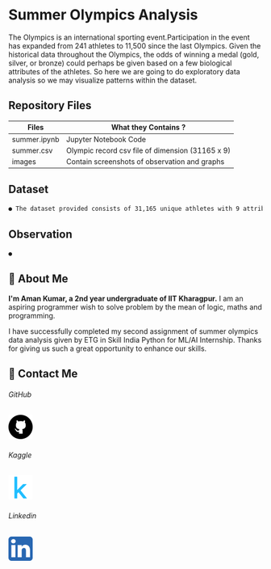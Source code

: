 # Summer Olympics Analysis

The Olympics is an international sporting event.Participation in the event has expanded from 241 athletes to 11,500 since the last Olympics. Given the historical data throughout the Olympics, the odds of winning a medal (gold, silver, or bronze) could perhaps be given based on a few biological attributes of the athletes. So here we are going to do exploratory data analysis so we may visualize patterns within the dataset.


## Repository Files

  | Files             | What they Contains ?                                                               |
| ----------------- | ------------------------------------------------------------------ |
| summer.ipynb |Jupyter Notebook Code |
| summer.csv |Olympic record csv file of dimension (31165 x 9)|
| images |  Contain screenshots of observation and graphs|

## Dataset

```bash
● The dataset provided consists of 31,165 unique athletes with 9 attributes:

``` 

## Observation

```bash
● 

```


  
## 🚀 About Me
**I'm Aman Kumar, a 2nd year undergraduate of IIT Kharagpur.** I am an aspiring programmer wish to solve problem by the mean of logic, maths and programming. 

I have successfully completed my second assignment of summer olympics data analysis given by ETG in Skill India Python for ML/AI Internship. Thanks for giving us such a great opportunity to enhance our skills.



## 🔗 Contact Me

###### GitHub
[![portfolio](https://github.com/ajaman190/ETG_Inventory_Management_System_Project/blob/main/Images/Social%20Media%20Logo/1964417_github_logo_media_social_icon.png)](https://github.com/ajaman190) 


###### Kaggle
[![kaggle](https://github.com/ajaman190/ETG_Inventory_Management_System_Project/blob/main/Images/Social%20Media%20Logo/4373210_kaggle_logo_logos_icon.png)](https://www.kaggle.com/aman190)


###### Linkedin
[![linkedin](https://github.com/ajaman190/ETG_Inventory_Management_System_Project/blob/main/Images/Social%20Media%20Logo/5296501_linkedin_network_linkedin%20logo_icon.png)](https://www.linkedin.com/in/aman-kumar-586b23216/)
